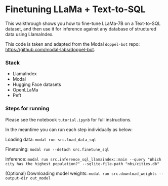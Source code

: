 # Finetuning LLaMa + Text-to-SQL 

This walkthrough shows you how to fine-tune LLaMa-7B on a Text-to-SQL dataset, and then use it for inference against
any database of structured data using LlamaIndex.


This code is taken and adapted from the Modal `doppel-bot` repo: https://github.com/modal-labs/doppel-bot.

### Stack

- LlamaIndex
- Modal
- Hugging Face datasets
- OpenLLaMa 
- Peft


### Steps for running

Please see the notebook `tutorial.ipynb` for full instructions.

In the meantime you can run each step individually as below:

Loading data:
`modal run src.load_data_sql`

Finetuning:
`modal run --detach src.finetune_sql`

Inference:
`modal run src.inference_sql_llamaindex::main --query "Which city has the highest population?" --sqlite-file-path "nbs/cities.db"`

(Optional) Downloading model weights:
`modal run src.download_weights --output-dir out_model`
